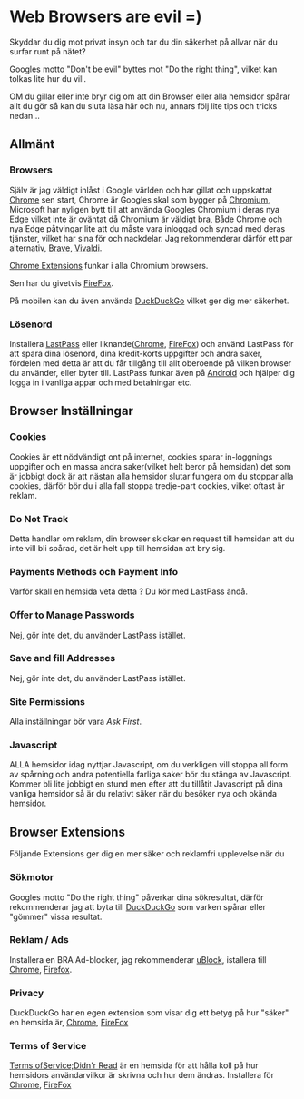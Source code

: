 # Web Browsers are evil =)

Skyddar du dig mot privat insyn och tar du din säkerhet på allvar när du surfar runt på nätet?

Googles motto "Don't be evil" byttes mot "Do the right thing", vilket kan tolkas lite hur du vill.

OM du gillar eller inte bryr dig om att din Browser eller alla hemsidor spårar allt du gör så kan du sluta läsa här och nu, annars följ lite tips och tricks nedan...

## Allmänt

### Browsers
Själv är jag väldigt inlåst i Google världen och har gillat och uppskattat [Chrome](https://www.google.com/chrome/) sen start, Chrome är Googles skal som bygger på [Chromium](https://www.chromium.org/Home), Microsoft har nyligen bytt till att använda Googles Chromium i deras nya [Edge](https://www.microsoftedgeinsider.com) vilket inte är oväntat då Chromium är väldigt bra, Både Chrome och nya Edge påtvingar lite att du måste vara inloggad och syncad med deras tjänster, vilket har sina för och nackdelar. Jag rekommenderar därför ett par alternativ, [Brave](https://brave.com/), [Vivaldi](https://vivaldi.com/).

[Chrome Extensions](https://chrome.google.com/webstore/category/extensions) funkar i alla Chromium browsers.

Sen har du givetvis [FireFox](http://www.mozilla.org/en-US/firefox/new/).

På mobilen kan du även använda [DuckDuckGo](https://duckduckgo.com/app) vilket ger dig mer säkerhet.

### Lösenord
Installera [LastPass](https://www.lastpass.com/) eller liknande([Chrome](https://chrome.google.com/webstore/detail/lastpass-free-password-ma/hdokiejnpimakedhajhdlcegeplioahd), [FireFox](https://addons.mozilla.org/en-US/firefox/addon/lastpass-password-manager/)) och använd LastPass för att spara dina lösenord, dina kredit-korts uppgifter och andra saker, fördelen med detta är att du får tillgång till allt oberoende på vilken browser du använder, eller byter till. LastPass funkar även på [Android](https://play.google.com/store/apps/details?id=com.lastpass.lpandroid) och hjälper dig logga in i vanliga appar och med betalningar etc.

## Browser Inställningar

### Cookies
Cookies är ett nödvändigt ont på internet, cookies sparar in-loggnings uppgifter och en massa andra saker(vilket helt beror på hemsidan) det som är jobbigt dock är att nästan alla hemsidor slutar fungera om du stoppar alla cookies, därför bör du i alla fall stoppa tredje-part cookies, vilket oftast är reklam.

### Do Not Track
Detta handlar om reklam, din browser skickar en request till hemsidan att du inte vill bli spårad, det är helt upp till hemsidan att bry sig.

### Payments Methods och Payment Info
Varför skall en hemsida veta detta ? Du kör med LastPass ändå.

### Offer to Manage Passwords
Nej, gör inte det, du använder LastPass istället.

### Save and fill Addresses
Nej, gör inte det, du använder LastPass istället.

### Site Permissions
Alla inställningar bör vara *Ask First*.

### Javascript
ALLA hemsidor idag nyttjar Javascript, om du verkligen vill stoppa all form av spårning och andra potentiella farliga saker bör du stänga av Javascript. Kommer bli lite jobbigt en stund men efter att du tillåtit Javascript på dina vanliga hemsidor så är du relativt säker när du besöker nya och okända hemsidor.

## Browser Extensions
Följande Extensions ger dig en mer säker och reklamfri upplevelse när du 

### Sökmotor
Googles motto "Do the right thing" påverkar dina sökresultat, därför rekommenderar jag att byta till [DuckDuckGo](https://duckduckgo.com) som varken spårar eller "gömmer" vissa resultat.

### Reklam / Ads
Installera en BRA Ad-blocker, jag rekommenderar [uBlock](https://github.com/gorhill/uBlock#ublock-origin), istallera till [Chrome](https://chrome.google.com/webstore/detail/ublock-origin/cjpalhdlnbpafiamejdnhcphjbkeiagm), [Firefox](https://addons.mozilla.org/addon/ublock-origin/).

### Privacy
DuckDuckGo har en egen extension som visar dig ett betyg på hur "säker" en hemsida är, [Chrome](https://chrome.google.com/webstore/detail/duckduckgo-privacy-essent/bkdgflcldnnnapblkhphbgpggdiikppg), [FireFox](https://addons.mozilla.org/en-US/firefox/addon/duckduckgo-for-firefox/)

### Terms of Service
[Terms ofService;Didn'r Read](https://tosdr.org/) är en hemsida för att hålla koll på hur hemsidors användarvilkor är skrivna och hur dem ändras. Installera för [Chrome](https://chrome.google.com/webstore/detail/hjdoplcnndgiblooccencgcggcoihigg), [FireFox](https://addons.mozilla.org/en-US/firefox/addon/terms-of-service-didnt-read/)
